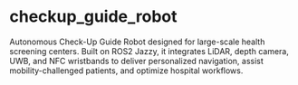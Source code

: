 # checkup_guide_robot
Autonomous Check-Up Guide Robot designed for large-scale health screening centers. Built on ROS2 Jazzy, it integrates LiDAR, depth camera, UWB, and NFC wristbands to deliver personalized navigation, assist mobility-challenged patients, and optimize hospital workflows.
